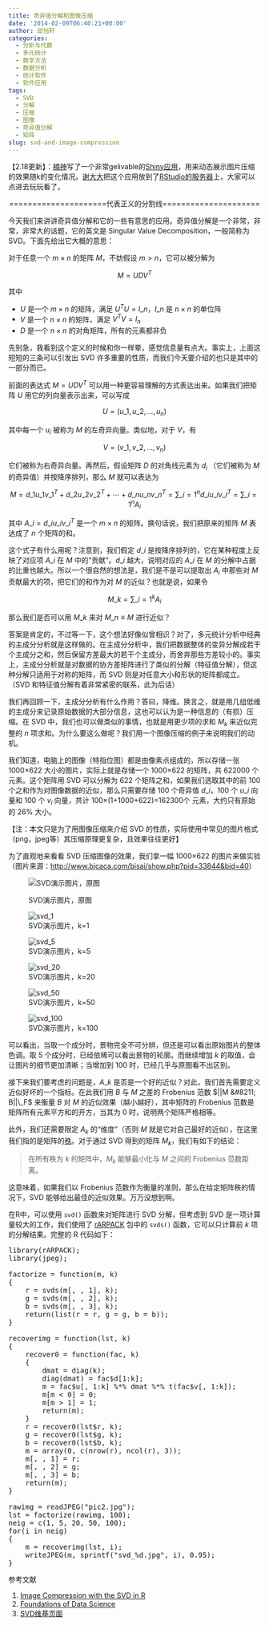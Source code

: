 ```yaml
---
title: 奇异值分解和图像压缩
date: '2014-02-09T06:40:21+00:00'
author: 邱怡轩
categories:
  - 分析与代数
  - 多元统计
  - 数学方法
  - 数据分析
  - 统计软件
  - 软件应用
tags:
  - SVD
  - 分解
  - 压缩
  - 图像
  - 奇异值分解
  - 矩阵
slug: svd-and-image-compression
---
```


【2.18更新】：[楠神](https://github.com/road2stat)写了一个非常gelivable的[Shiny应用](https://github.com/road2stat/imgsvd)，用来动态展示图片压缩的效果随k的变化情况。[谢大大](http://yihui.name/)把这个应用放到了[RStudio的服务器](https://yihui.shinyapps.io/imgsvd/)上，大家可以点进去玩玩看了。

<p style="text-align: center;">
  =====================代表正义的分割线=====================
</p>

今天我们来讲讲奇异值分解和它的一些有意思的应用。奇异值分解是一个非常，非常，非常大的话题，它的英文是 Singular Value Decomposition，一般简称为 SVD。下面先给出它大概的意思：

对于任意一个 $m\times n$ 的矩阵 $M$，不妨假设 $m>n$，它可以被分解为

$$M=UDV^T$$

其中

  * $U$ 是一个 $m\times n$ 的矩阵，满足 $U^T U=I\_n$，$I\_n$ 是 $n\times n$ 的单位阵
  * $V$ 是一个 $n\times n$ 的矩阵，满足 $V^T V=I_n$
  * $D$ 是一个 $n\times n$ 的对角矩阵，所有的元素都非负

先别急，我看到这个定义的时候和你一样晕，感觉信息量有点大。事实上，上面这短短的三条可以引发出 SVD 许多重要的性质，而我们今天要介绍的也只是其中的一部分而已。

<!--more-->

前面的表达式 $M=UDV^T$ 可以用一种更容易理解的方式表达出来。如果我们把矩阵 $U$ 用它的列向量表示出来，可以写成

$$U=(u\_1,u\_2,\ldots,u_n)$$

其中每一个 $u_i$ 被称为 $M$ 的左奇异向量。类似地，对于 $V$，有

$$V=(v\_1,v\_2,\ldots,v_n)$$

它们被称为右奇异向量。再然后，假设矩阵 $D$ 的对角线元素为 $d_i$ （它们被称为 $M$ 的奇异值）并按降序排列，那么 $M$ 就可以表达为

$$M=d\_1u\_1v\_1^T+d\_2u\_2v\_2^T+\cdots+d\_nu\_nv\_n^T=\sum\_{i=1}^n d\_iu\_iv\_i^T=\sum\_{i=1}^n A_i$$

其中 $A\_i=d\_iu\_iv\_i^T$ 是一个 $m\times n$ 的矩阵。换句话说，我们把原来的矩阵 $M$ 表达成了 $n$ 个矩阵的和。

这个式子有什么用呢？注意到，我们假定 $d\_i$ 是按降序排列的，它在某种程度上反映了对应项 $A\_i$ 在 $M$ 中的“贡献”。$d\_i$ 越大，说明对应的 $A\_i$ 在 $M$ 的分解中占据的比重也越大。所以一个很自然的想法是，我们是不是可以提取出 $A_i$ 中那些对 $M$ 贡献最大的项，把它们的和作为对 $M$ 的近似？也就是说，如果令

$$M\_k=\sum\_{i=1}^k A_i$$

那么我们是否可以用 $M\_k$ 来对 $M\_n\equiv M$ 进行近似？

答案是肯定的，不过等一下，这个想法好像似曾相识？对了，多元统计分析中经典的主成分分析就是这样做的。在主成分分析中，我们把数据整体的变异分解成若干个主成分之和，然后保留方差最大的若干个主成分，而舍弃那些方差较小的。事实上，主成分分析就是对数据的协方差矩阵进行了类似的分解（特征值分解），但这种分解只适用于对称的矩阵，而 SVD 则是对任意大小和形状的矩阵都成立。（SVD 和特征值分解有着非常紧密的联系，此为后话）

我们再回顾一下，主成分分析有什么作用？答曰，降维。换言之，就是用几组低维的主成分来记录原始数据的大部分信息，这也可以认为是一种信息的（有损）压缩。在 SVD 中，我们也可以做类似的事情，也就是用更少项的求和 $M_k$ 来近似完整的 $n$ 项求和。为什么要这么做呢？我们用一个图像压缩的例子来说明我们的动机。

我们知道，电脑上的图像（特指位图）都是由像素点组成的，所以存储一张 1000×622 大小的图片，实际上就是存储一个 1000×622 的矩阵，共 622000 个元素。这个矩阵用 SVD 可以分解为 622 个矩阵之和，如果我们选取其中的前 100 个之和作为对图像数据的近似，那么只需要存储 100 个奇异值 $d\_i$，100 个 $u\_i$ 向量和 100 个 $v_i$ 向量，共计 100×(1+1000+622)=162300个 元素，大约只有原始的 26% 大小。

【注：本文只是为了用图像压缩来介绍 SVD 的性质，实际使用中常见的图片格式（png，jpeg等）其压缩原理更复杂，且效果往往更好】

为了直观地来看看 SVD 压缩图像的效果，我们拿一幅 1000×622 的图片来做实验（图片来源：<http://www.bjcaca.com/bisai/show.php?pid=33844&bid=40>）<figure id="attachment_9541" style="width: 500px" class="wp-caption aligncenter">

![SVD演示图片，原图](https://cos.name/wp-content/uploads/2014/02/pic2.jpg)<figcaption class="wp-caption-text">SVD演示图片，原图</figcaption></figure> <figure id="attachment_9542" style="width: 500px" class="wp-caption aligncenter">![svd_1](https://cos.name/wp-content/uploads/2014/02/svd_1.jpg)<figcaption class="wp-caption-text">SVD演示图片，k=1</figcaption></figure> <figure id="attachment_9543" style="width: 500px" class="wp-caption aligncenter">![svd_5](https://cos.name/wp-content/uploads/2014/02/svd_5.jpg)<figcaption class="wp-caption-text">SVD演示图片，k=5</figcaption></figure> <figure id="attachment_9544" style="width: 500px" class="wp-caption aligncenter">![svd_20](https://cos.name/wp-content/uploads/2014/02/svd_20.jpg)<figcaption class="wp-caption-text">SVD演示图片，k=20</figcaption></figure> <figure id="attachment_9545" style="width: 500px" class="wp-caption aligncenter">![svd_50](https://cos.name/wp-content/uploads/2014/02/svd_50.jpg)<figcaption class="wp-caption-text">SVD演示图片，k=50</figcaption></figure> <figure id="attachment_9546" style="width: 500px" class="wp-caption aligncenter">![svd_100](https://cos.name/wp-content/uploads/2014/02/svd_100.jpg)<figcaption class="wp-caption-text">SVD演示图片，k=100</figcaption></figure> 

可以看出，当取一个成分时，景物完全不可分辨，但还是可以看出原始图片的整体色调。取 5 个成分时，已经依稀可以看出景物的轮廓。而继续增加 $k$ 的取值，会让图片的细节更加清晰；当增加到 100 时，已经几乎与原图看不出区别。

接下来我们要考虑的问题是，$A\_k$ 是否是一个好的近似？对此，我们首先需要定义近似好坏的一个指标。在此我们用 $B$ 与 $M$ 之差的 Frobenius 范数 $||M &#8211; B||\_F$ 来衡量 $B$ 对 $M$ 的近似效果（越小越好），其中矩阵的 Frobenius 范数是矩阵所有元素平方和的开方，当其为 0 时，说明两个矩阵严格相等。

此外，我们还需要限定 $A_k$ 的“维度”（否则 $M$ 就是它对自己最好的近似），在这里我们指的是矩阵的[秩](http://zh.wikipedia.org/wiki/%E7%A7%A9_%28%E7%BA%BF%E6%80%A7%E4%BB%A3%E6%95%B0%29)。对于通过 SVD 得到的矩阵 $M_k$，我们有如下的结论：

> 在所有秩为 $k$ 的矩阵中，$M_k$ 能够最小化与 $M$ 之间的 Frobenius 范数距离。

这意味着，如果我们以 Frobenius 范数作为衡量的准则，那么在给定矩阵秩的情况下，SVD 能够给出最佳的近似效果。万万没想到啊。

在R中，可以使用 `svd()` 函数来对矩阵进行 SVD 分解，但考虑到 SVD 是一项计算量较大的工作，我们使用了 [rARPACK](http://cran.r-project.org/web/packages/rARPACK/index.html) 包中的 `svds()` 函数，它可以只计算前 $k$ 项的分解结果。完整的 R 代码如下：

<pre>library(rARPACK);
library(jpeg);

factorize = function(m, k)
{
    r = svds(m[, , 1], k);
    g = svds(m[, , 2], k);
    b = svds(m[, , 3], k);
    return(list(r = r, g = g, b = b));
}

recoverimg = function(lst, k)
{
    recover0 = function(fac, k)
    {
        dmat = diag(k);
        diag(dmat) = fac$d[1:k];
        m = fac$u[, 1:k] %*% dmat %*% t(fac$v[, 1:k]);
        m[m &lt; 0] = 0;
        m[m &gt; 1] = 1;
        return(m);
    }
    r = recover0(lst$r, k);
    g = recover0(lst$g, k);
    b = recover0(lst$b, k);
    m = array(0, c(nrow(r), ncol(r), 3));
    m[, , 1] = r;
    m[, , 2] = g;
    m[, , 3] = b;
    return(m);
}

rawimg = readJPEG("pic2.jpg");
lst = factorize(rawimg, 100);
neig = c(1, 5, 20, 50, 100);
for(i in neig)
{
    m = recoverimg(lst, i);
    writeJPEG(m, sprintf("svd_%d.jpg", i), 0.95);
}</pre>

参考文献

  1. [Image Compression with the SVD in R](http://www.johnmyleswhite.com/notebook/2009/12/17/image-compression-with-the-svd-in-r/)
  2. [Foundations of Data Science](http://www.cs.cornell.edu/jeh/book112013.pdf)
  3. [SVD维基页面](http://en.wikipedia.org/wiki/Singular_value_decomposition)
